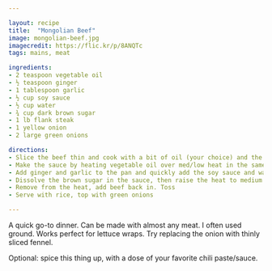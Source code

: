 ```yaml
---

layout: recipe
title:  "Mongolian Beef"
image: mongolian-beef.jpg
imagecredit: https://flic.kr/p/8ANQTc
tags: mains, meat

ingredients:
- 2 teaspoon vegetable oil
- ½ teaspoon ginger
- 1 tablespoon garlic
- ½ cup soy sauce
- ½ cup water
- ¾ cup dark brown sugar
- 1 lb flank steak
- 1 yellow onion
- 2 large green onions

directions:
- Slice the beef thin and cook with a bit of oil (your choice) and the yellow onion (cut into petals) in a medium saucepan. Set aside when done.
- Make the sauce by heating vegetable oil over med/low heat in the same pan. Don't get the oil too hot.
- Add ginger and garlic to the pan and quickly add the soy sauce and water before the garlic scorches.
- Dissolve the brown sugar in the sauce, then raise the heat to medium and boil the sauce for 2-3 minutes or until the sauce thickens.
- Remove from the heat, add beef back in. Toss
- Serve with rice, top with green onions

---
```


A quick go-to dinner. Can be made with almost any meat. I often used ground. Works perfect for lettuce wraps. Try replacing the onion with thinly sliced fennel.

Optional: spice this thing up, with a dose of your favorite chili paste/sauce.
